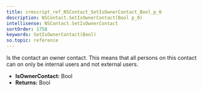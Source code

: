 ```yaml
---
title: crmscript_ref_NSContact_SetIsOwnerContact_Bool_p_0
description: NSContact.SetIsOwnerContact(Bool p_0)
intellisense: NSContact.SetIsOwnerContact
sortOrder: 1758
keywords: SetIsOwnerContact(Bool)
so.topic: reference
---
```



Is the contact an owner contact.  This means that all persons on this contact can on only be internal users and not external users.



* **IsOwnerContact:** Bool
* **Returns:** Bool


